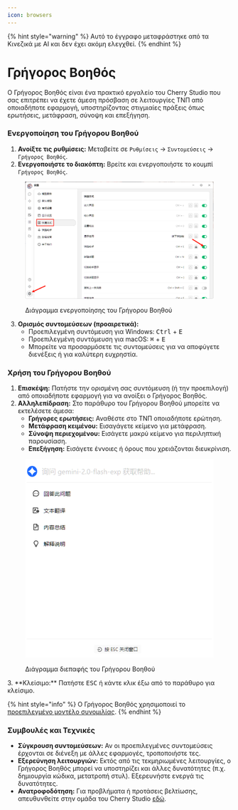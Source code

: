 ```yaml
---
icon: browsers
---
```


{% hint style="warning" %}
Αυτό το έγγραφο μεταφράστηκε από τα Κινεζικά με AI και δεν έχει ακόμη ελεγχθεί.
{% endhint %}

# Γρήγορος Βοηθός

Ο Γρήγορος Βοηθός είναι ένα πρακτικό εργαλείο του Cherry Studio που σας επιτρέπει να έχετε άμεση πρόσβαση σε λειτουργίες ΤΝΠ από οποιαδήποτε εφαρμογή, υποστηρίζοντας στιγμιαίες πράξεις όπως ερωτήσεις, μετάφραση, σύνοψη και επεξήγηση.

### Ενεργοποίηση του Γρήγορου Βοηθού

1. **Ανοίξτε τις ρυθμίσεις:** Μεταβείτε σε `Ρυθμίσεις` -> `Συντομεύσεις` -> `Γρήγορος Βοηθός`.
2. **Ενεργοποιήστε το διακόπτη:** Βρείτε και ενεργοποιήστε το κουμπί `Γρήγορος Βοηθός`.

<figure><img src="../../.gitbook/assets/快捷助手-0.png" alt=""><figcaption><p>Διάγραμμα ενεργοποίησης του Γρήγορου Βοηθού</p></figcaption></figure>

3. **Ορισμός συντομεύσεων (προαιρετικά):**
   * Προεπιλεγμένη συντόμευση για Windows: <kbd>Ctrl</kbd> + <kbd>E</kbd>
   * Προεπιλεγμένη συντόμευση για macOS: <kbd>⌘</kbd> + <kbd>E</kbd>
   * Μπορείτε να προσαρμόσετε τις συντομεύσεις για να αποφύγετε διενέξεις ή για καλύτερη ευχρηστία.

### Χρήση του Γρήγορου Βοηθού

1. **Επισκέψη:** Πατήστε την ορισμένη σας συντόμευση (ή την προεπιλογή) από οποιαδήποτε εφαρμογή για να ανοίξει ο Γρήγορος Βοηθός.
2. **Αλληλεπίδραση:** Στο παράθυρο του Γρήγορου Βοηθού μπορείτε να εκτελέσετε άμεσα:
   * **Γρήγορες ερωτήσεις:** Αναθέστε στο ΤΝΠ οποιαδήποτε ερώτηση.
   * **Μετάφραση κειμένου:** Εισαγάγετε κείμενο για μετάφραση.
   * **Σύνοψη περιεχομένου:** Εισάγετε μακρύ κείμενο για περιληπτική παρουσίαση.
   * **Επεξήγηση:** Εισάγετε έννοιες ή όρους που χρειάζονται διευκρίνιση.

<figure><img src="../../.gitbook/assets/快捷助手-1.png" alt=""><figcaption><p>Διάγραμμα διεπαφής του Γρήγορου Βοηθού</p></figcaption></figure>
3. **Κλείσιμο:** Πατήστε <kbd>ESC</kbd> ή κάντε κλικ έξω από το παράθυρο για κλείσιμο.

{% hint style="info" %}
Ο Γρήγορος Βοηθός χρησιμοποιεί το [προεπιλεγμένο μοντέλο συνομιλίας](settings/default-models.md#mo-ren-zhu-shou-mo-xing).
{% endhint %}

### Συμβουλές και Τεχνικές

* **Σύγκρουση συντομεύσεων:** Αν οι προεπιλεγμένες συντομεύσεις έρχονται σε διένεξη με άλλες εφαρμογές, τροποποιήστε τες.
* **Εξερεύνηση λειτουργιών:** Εκτός από τις τεκμηριωμένες λειτουργίες, ο Γρήγορος Βοηθός μπορεί να υποστηρίζει και άλλες δυνατότητες (π.χ. δημιουργία κώδικα, μετατροπή στυλ). Εξερευνήστε ενεργά τις δυνατότητες.
* **Ανατροφοδότηση:** Για προβλήματα ή προτάσεις βελτίωσης, απευθυνθείτε στην ομάδα του Cherry Studio [εδώ](../../../question-contact/suggestions.md).